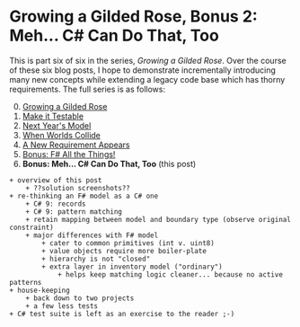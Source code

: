 Growing a Gilded Rose, Bonus 2: Meh... C# Can Do That, Too
===

This is part six of six in the series, _Growing a Gilded Rose_. Over the
course of these six blog posts, I hope to demonstrate incrementally
introducing many new concepts while extending a legacy code base which has
thorny requirements. The full series is as follows:

0. [Growing a Gilded Rose][0]
1. [Make it Testable][1]
1. [Next Year's Model][2]
1. [When Worlds Collide][3]
1. [A New Requirement Appears][4]
1. [Bonus: F# All the Things!][5]
1. **Bonus: Meh... C# Can Do That, Too** (this post)

```
+ overview of this post
    + ??solution screenshots??
+ re-thinking an F# model as a C# one
    + C# 9: records
    + C# 9: pattern matching
    + retain mapping between model and boundary type (observe original constraint)
    + major differences with F# model
        + cater to common primitives (int v. uint8)
        + value objects require more boiler-plate
        + hierarchy is not "closed"
        + extra layer in inventory model ("ordinary")
            + helps keep matching logic cleaner... because no active patterns
+ house-keeping
    + back down to two projects
    + a few less tests
+ C# test suite is left as an exercise to the reader ;-)
```


[0]: https://paul.blasuc.ci/posts/grow-a-rose.html
[1]: https://paul.blasuc.ci/posts/rose-1-testable.html
[2]: https://paul.blasuc.ci/posts/rose-2-model-fs.html
[3]: https://paul.blasuc.ci/posts/rose-3-coalesce.html
[4]: https://paul.blasuc.ci/posts/rose-4-extended.html
[5]: https://paul.blasuc.ci/posts/rose-5-fs-alone.html
[6]: https://paul.blasuc.ci/posts/rose-6-model-cs.html
[7]: https://github.com/pblasucci/GrowningGildedRose
